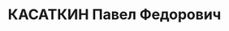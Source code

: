 ---
title: КАСАТКИН Павел Федорович
description: "Род. в 1898, г. Владимир. Проживал: г. Муром. Бухгалтер \n  Арестован\
  \ 07.10.1936. Приговор: 10 лет тюремного заключения"
---